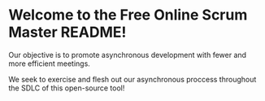 # Welcome to the Free Online Scrum Master README!

Our objective is to promote asynchronous development with fewer and more efficient meetings.

We seek to exercise and flesh out our asynchronous proccess throughout the SDLC of this open-source tool!
